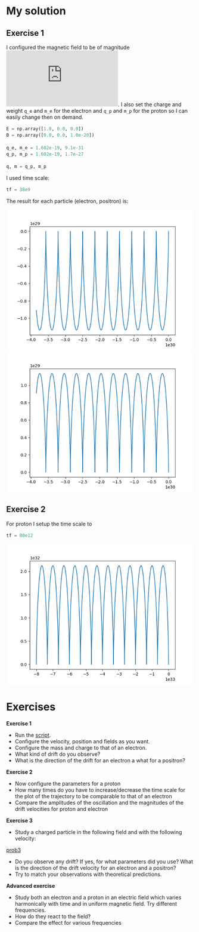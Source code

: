 # My solution

## Exercise 1

I configured the magnetic field to be of magnitude ![eq1](https://latex.codecogs.com/gif.latex?10%5E%7B-20%7D). I also
set the charge and weight `q_e` and `m_e` for the electron and `q_p` and `m_p` for the proton so I can easily change
then on demand.

```python
E = np.array([1.0, 0.0, 0.0])
B = np.array([0.0, 0.0, 1.0e-20])

q_e, m_e = 1.602e-19, 9.1e-31
q_p, m_p = 1.602e-19, 1.7e-27

q, m = q_p, m_p
```

I used time scale:

```python
tf = 38e9
```

The result for each particle (electron, positron) is:

![proton](https://raw.githubusercontent.com/sukovanej/plazma-protokol-1/master/electron.png)
![proton](https://raw.githubusercontent.com/sukovanej/plazma-protokol-1/master/positron.png)

## Exercise 2

For proton I setup the time scale to

```python
tf = 80e12
```

![proton](https://raw.githubusercontent.com/sukovanej/plazma-protokol-1/master/proton.png)

# Exercises

**Exercise 1**
* Run the [script](https://github.com/tungli/F5170-python/blob/master/3_Motion/motion.py).  
* Configure the velocity, position and fields as you want.  
* Configure the mass and charge to that of an electron.  
* What kind of drift do you observe?  
* What is the direction of the drift for an electron a what for a positron?  

**Exercise 2**
* Now configure the parameters for a proton
* How many times do you have to increase/decrease the time scale for the plot of the trajectory to be comparable to that of an electron
* Compare the amplitudes of the oscillation and the magnitudes of the drift velocities for proton and electron

**Exercise 3**
* Study a charged particle in the following field and with the following velocity:

[prob3](https://camo.githubusercontent.com/84882879c5267533ff99ac912d8b84e11c750fa3/687474703a2f2f6d61746875726c2e636f6d2f796370346135776a2e706e67)

* Do you observe any drift? If yes, for what parameters did you use? What is the direction of the drift velocity for an electron and a positron?
* Try to match your observations with theoretical predictions.

**Advanced exercise**
* Study both an electron and a proton in an electric field which varies harmonically with time and in uniform magnetic field. Try different frequencies.
* How do they react to the field?
* Compare the effect for various frequencies 
